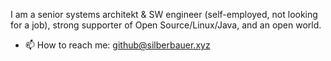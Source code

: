 
I am a senior systems architekt & SW engineer (self-employed, not looking for a job), strong supporter of Open Source/Linux/Java, and an open world.

- 📫 How to reach me: github@silberbauer.xyz

<!---
openworld42/openworld42 is a ✨ special ✨ repository because its `README.md` (this file) appears on your GitHub profile.
You can click the Preview link to take a look at your changes.
--->
